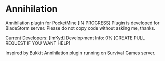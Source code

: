 # Annihilation
Annihilation plugin for PocketMine [IN PROGRESS]
Plugin is developed for BladeStorm server.
Please do not copy code without asking me, thanks.

Current Developers: [ImKyd]
Development Info: 0%
[CREATE PULL REQUEST IF YOU WANT HELP]

Inspired by Bukkit Annihilation plugin running on Survival Games server.  
